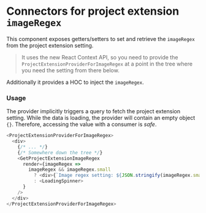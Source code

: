 # Connectors for project extension `imageRegex`

This component exposes getters/setters to set and retrieve the `imageRegex` from the project extension setting.

> It uses the new React Context API, so you need to provide the `ProjectExtensionProviderForImageRegex` at a point in the tree where you need the setting from there below.

Additionally it provides a HOC to inject the `imageRegex`.

### Usage

The provider implicitly triggers a query to fetch the project extension setting.
While the data is loading, the provider will contain an empty object `{}`. Therefore, accessing the value with a consumer is _safe_.

```js
<ProjectExtensionProviderForImageRegex>
  <div>
    {/* ... */}
    {/* Somewhere down the tree */}
    <GetProjectExtensionImageRegex
      render={imageRegex =>
        imageRegex && imageRegex.small
          ? <div>{`Image regex setting: ${JSON.stringify(imageRegex.small)}`}</div>
          : <LoadingSpinner>
      }
    />
  </div>
</ProjectExtensionProviderForImageRegex>
```
